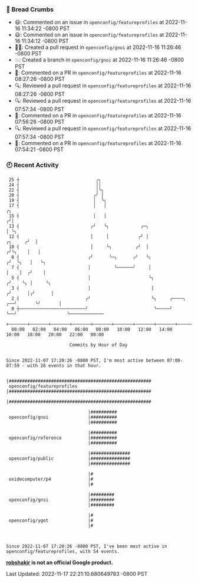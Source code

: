 ### 🍞 Bread Crumbs

 * 😃: Commented on an issue in `openconfig/featureprofiles` at 2022-11-16 11:34:22 -0800 PST
 * 😃: Commented on an issue in `openconfig/featureprofiles` at 2022-11-16 11:34:12 -0800 PST
 * ✍🏼: Created a pull request in `openconfig/gnoi` at 2022-11-16 11:26:46 -0800 PST
 * 💥: Created a branch in `openconfig/gnoi` at 2022-11-16 11:26:46 -0800 PST
 * 💬: Commented on a PR in  `openconfig/featureprofiles` at 2022-11-16 08:27:26 -0800 PST
 * 🔍: Reviewed a pull request in  `openconfig/featureprofiles` at 2022-11-16 08:27:26 -0800 PST
 * 🔍: Reviewed a pull request in  `openconfig/featureprofiles` at 2022-11-16 07:57:34 -0800 PST
 * 💬: Commented on a PR in  `openconfig/featureprofiles` at 2022-11-16 07:56:26 -0800 PST
 * 🔍: Reviewed a pull request in  `openconfig/featureprofiles` at 2022-11-16 07:57:34 -0800 PST
 * 💬: Commented on a PR in  `openconfig/featureprofiles` at 2022-11-16 07:54:21 -0800 PST

### 🕘 Recent Activity
```
 25 ┼                             ╭╮
 24 ┤                             ││
 22 ┤                             │╰╮
 20 ┤                            ╭╯ │
 19 ┤                            │  ╰╮
 17 ┤                            │   │                                                ╭╮
 15 ┤                            │   │                                               ╭╯│
 13 ┤                           ╭╯   ╰╮            ╭─╮                               │ ╰╮
 12 ┤                           │     │           ╭╯ │                       ╭╮     ╭╯  │
 10 ┤                           │     ╰╮         ╭╯  │                      ╭╯╰╮    │   │
  8 ┤                          ╭╯      ╰─╮      ╭╯   ╰╮                    ╭╯  ╰╮   │   ╰╮
  7 ┤                          │         ╰──────╯     │                    │    │  ╭╯    │
  5 ┤                          │                      ╰╮                  ╭╯    ╰╮ │     ╰╮
  3 ┤                          │                       │                 ╭╯      │╭╯      │
  2 ┤                         ╭╯                       ╰╮     ╭────╮  ╭──╯       ╰╯       │
  0 ┼─────────────────────────╯                         ╰─────╯    ╰──╯                   ╰─────────────
    +───────+───────+───────+───────+───────+───────+───────+───────+───────+───────+───────+───────+────
  00:00   02:00   04:00   06:00   08:00   10:00   12:00   14:00   16:00   18:00   20:00   22:00   00:00   

						Commits by Hour of Day


Since 2022-11-07 17:20:26 -0800 PST, I'm most active between 07:00-07:59 - with 26 events in that hour.

```



```
                               |######################################################
 openconfig/featureprofiles    |######################################################
                               |######################################################

                               |##########
 openconfig/gnoi               |##########
                               |##########

                               |##########
 openconfig/reference          |##########
                               |##########

                               |###############
 openconfig/public             |###############
                               |###############

                               |#
 oxidecomputer/p4              |#
                               |#

                               |#########
 openconfig/gnsi               |#########
                               |#########

                               |#
 openconfig/ygot               |#
                               |#



Since 2022-11-07 17:20:26 -0800 PST, I've been most active in openconfig/featureprofiles, with 54 events.

```
**[robshakir](mailto:robjs@google.com) is not an official Google product.**  


Last Updated: 2022-11-17 22:21:10.680649783 -0800 PST
